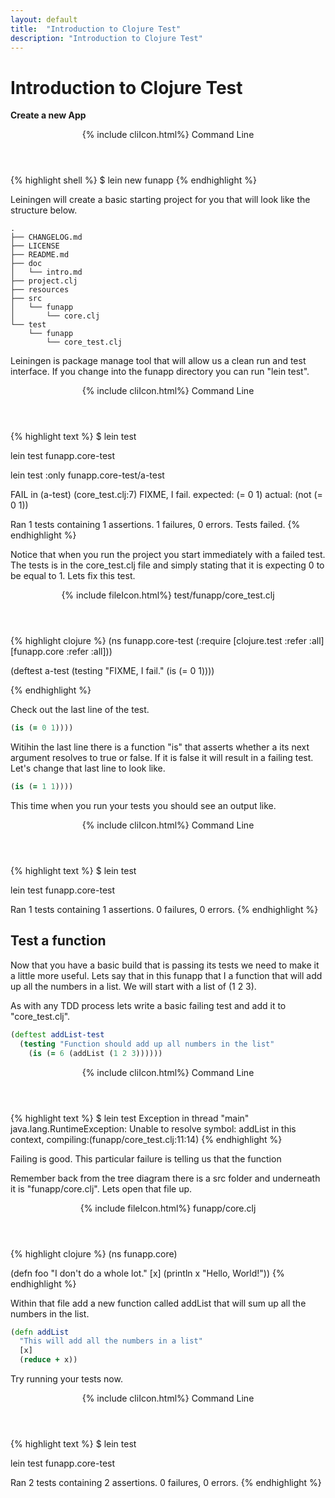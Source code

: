 ```yaml
---
layout: default
title:  "Introduction to Clojure Test"
description: "Introduction to Clojure Test"
---
```

# Introduction to Clojure Test

**Create a new App**

<div class="w3-card">
<header class="w3-container w3-grey">
  {% include cliIcon.html%}
  Command Line
</header>

<div class="w3-container">
{% highlight shell %}
$ lein new funapp
{% endhighlight %}
</div>
</div>

Leiningen will create a basic starting project for you that will look like the
structure below.

```
.
├── CHANGELOG.md
├── LICENSE
├── README.md
├── doc
│   └── intro.md
├── project.clj
├── resources
├── src
│   └── funapp
│       └── core.clj
└── test
    └── funapp
        └── core_test.clj
```

Leiningen is package manage tool that will allow us a clean run and test
interface. If you change into the funapp directory you can run "lein test".

<div class="w3-card">
<header class="w3-container w3-grey">
  {% include cliIcon.html%}
  Command Line
</header>

<div class="w3-container">
{% highlight text %}
$ lein test

lein test funapp.core-test

lein test :only funapp.core-test/a-test

FAIL in (a-test) (core_test.clj:7)
FIXME, I fail.
expected: (= 0 1)
  actual: (not (= 0 1))

Ran 1 tests containing 1 assertions.
1 failures, 0 errors.
Tests failed.
{% endhighlight %}
</div>
</div>

Notice that when you run the project you start immediately with a failed test.
The tests is in the core_test.clj file and simply stating that it is expecting
0 to be equal to 1.  Lets fix this test.

<div class="w3-card">
<header class="w3-container w3-blue">
  {% include fileIcon.html%}
  test/funapp/core_test.clj
</header>

<div class="w3-container">
{% highlight clojure %}
(ns funapp.core-test
  (:require [clojure.test :refer :all]
            [funapp.core :refer :all]))

(deftest a-test
  (testing "FIXME, I fail."
    (is (= 0 1))))

{% endhighlight %}
</div>
</div>

Check out the last line of the test.

```clojure
(is (= 0 1))))
```

Witihin the last line there is a function "is" that asserts whether a its next
argument resolves to true or false.  If it is false it will result in a failing
test.  Let's change that last line to look like.

```clojure
(is (= 1 1))))
```

This time when you run your tests you should see an output like.

<div class="w3-card">
<header class="w3-container w3-grey">
  {% include cliIcon.html%}
  Command Line
</header>

<div class="w3-container">
{% highlight text %}
$ lein test

lein test funapp.core-test

Ran 1 tests containing 1 assertions.
0 failures, 0 errors.
{% endhighlight %}
</div>
</div>

## Test a function

Now that you have a basic build that is passing its tests we need to make it
a little more useful.  Lets say that in this funapp that I a function that will
add up all the numbers in a list.  We will start with a list of (1 2 3).

As with any TDD process lets write a basic failing test and add it to
"core_test.clj".

```clojure
(deftest addList-test
  (testing "Function should add up all numbers in the list"
    (is (= 6 (addList (1 2 3))))))
```

<div class="w3-card">
<header class="w3-container w3-grey">
  {% include cliIcon.html%}
  Command Line
</header>

<div class="w3-container">
{% highlight text %}
$ lein test
Exception in thread "main" java.lang.RuntimeException: Unable to resolve symbol: addList in this context, compiling:(funapp/core_test.clj:11:14)
{% endhighlight %}
</div>
</div>

Failing is good.  This particular failure is telling us that the function



Remember back from the tree diagram there is a src folder and underneath it is
"funapp/core.clj".  Lets open that file up.

<div class="w3-card">
<header class="w3-container w3-blue">
  {% include fileIcon.html%}
  funapp/core.clj
</header>

<div class="w3-container">
{% highlight clojure %}
(ns funapp.core)

(defn foo
  "I don't do a whole lot."
  [x]
  (println x "Hello, World!"))
{% endhighlight %}
</div>
</div>


Within that file add a new function called addList that will sum up all the
numbers in the list.

```clojure
(defn addList
  "This will add all the numbers in a list"
  [x]
  (reduce + x))
```

Try running your tests now.

<div class="w3-card">
<header class="w3-container w3-grey">
  {% include cliIcon.html%}
  Command Line
</header>

<div class="w3-container">
{% highlight text %}
$ lein test

lein test funapp.core-test

Ran 2 tests containing 2 assertions.
0 failures, 0 errors.
{% endhighlight %}
</div>
</div>
